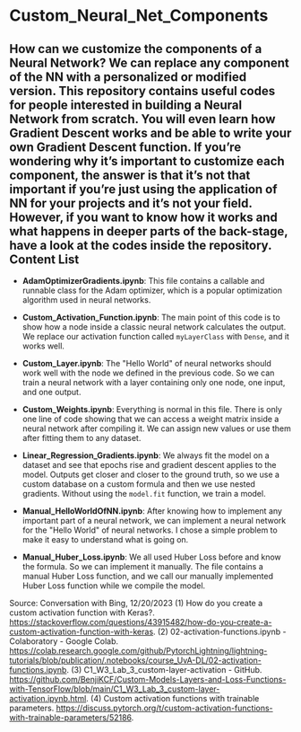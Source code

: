 # Custom_Neural_Net_Components
How can we customize the components of a Neural Network? We can replace any component of the NN with a personalized or modified version. This repository contains useful codes for people interested in building a Neural Network from scratch. You will even learn how Gradient Descent works and be able to write your own Gradient Descent function. If you’re wondering why it’s important to customize each component, the answer is that it’s not that important if you’re just using the application of NN for your projects and it’s not your field. However, if you want to know how it works and what happens in deeper parts of the back-stage, have a look at the codes inside the repository.
Content List
---

- **AdamOptimizerGradients.ipynb**: This file contains a callable and runnable class for the Adam optimizer, which is a popular optimization algorithm used in neural networks.

- **Custom_Activation_Function.ipynb**: The main point of this code is to show how a node inside a classic neural network calculates the output. We replace our activation function called `myLayerClass` with `Dense`, and it works well.

- **Custom_Layer.ipynb**: The "Hello World" of neural networks should work well with the node we defined in the previous code. So we can train a neural network with a layer containing only one node, one input, and one output.

- **Custom_Weights.ipynb**: Everything is normal in this file. There is only one line of code showing that we can access a weight matrix inside a neural network after compiling it. We can assign new values or use them after fitting them to any dataset.

- **Linear_Regression_Gradients.ipynb**: We always fit the model on a dataset and see that epochs rise and gradient descent applies to the model. Outputs get closer and closer to the ground truth, so we use a custom database on a custom formula and then we use nested gradients. Without using the `model.fit` function, we train a model.

- **Manual_HelloWorldOfNN.ipynb**: After knowing how to implement any important part of a neural network, we can implement a neural network for the "Hello World" of neural networks. I chose a simple problem to make it easy to understand what is going on.

- **Manual_Huber_Loss.ipynb**: We all used Huber Loss before and know the formula. So we can implement it manually. The file contains a manual Huber Loss function, and we call our manually implemented Huber Loss function while we compile the model.

Source: Conversation with Bing, 12/20/2023
(1) How do you create a custom activation function with Keras?. https://stackoverflow.com/questions/43915482/how-do-you-create-a-custom-activation-function-with-keras.
(2) 02-activation-functions.ipynb - Colaboratory - Google Colab. https://colab.research.google.com/github/PytorchLightning/lightning-tutorials/blob/publication/.notebooks/course_UvA-DL/02-activation-functions.ipynb.
(3) C1_W3_Lab_3_custom-layer-activation - GitHub. https://github.com/BenjiKCF/Custom-Models-Layers-and-Loss-Functions-with-TensorFlow/blob/main/C1_W3_Lab_3_custom-layer-activation.ipynb.html.
(4) Custom activation functions with trainable parameters. https://discuss.pytorch.org/t/custom-activation-functions-with-trainable-parameters/52186.
